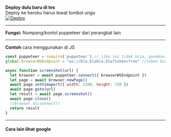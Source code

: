 **Deploy dulu baru di tes**<br>
Deploy ke heroku harus lewat tombol ungu<br>
[![Deploy](https://www.herokucdn.com/deploy/button.svg)](https://dashboard.heroku.com/new?template=https://github.com/rizxyu/numpangpup)

___
**Fungsi:** Numpang/kontol puppeteer dari perangkat lain<br>
___
**Contoh** cara menggunakan di JS
```js
const puppeteer = require('puppeteer') // jika ini tidak bisa, gunakan module puppeteer-core
global.browserWSEndpoint = "ws://bla.blabla.bla?token=free" //token bisa diubah di index.js

async function screenshot(url) {
  let browser = await puppeteer.connect({ browserWSEndpoint })
  let page = await browser.newPage()
  await page.setViewport({ width: 1280, height: 720 })
  await page.goto(url)
  let result = await page.screenshot()
  await page.close()
  //browser.dicsonnect()
  return result
}
```
___
#### Cara lain lihat google
